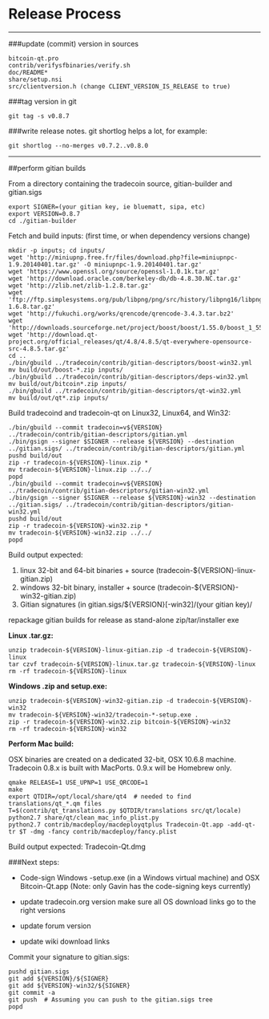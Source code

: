 Release Process
====================

* * *

###update (commit) version in sources


	bitcoin-qt.pro
	contrib/verifysfbinaries/verify.sh
	doc/README*
	share/setup.nsi
	src/clientversion.h (change CLIENT_VERSION_IS_RELEASE to true)

###tag version in git

	git tag -s v0.8.7

###write release notes. git shortlog helps a lot, for example:

	git shortlog --no-merges v0.7.2..v0.8.0

* * *

##perform gitian builds

 From a directory containing the tradecoin source, gitian-builder and gitian.sigs
  
	export SIGNER=(your gitian key, ie bluematt, sipa, etc)
	export VERSION=0.8.7
	cd ./gitian-builder

 Fetch and build inputs: (first time, or when dependency versions change)

	mkdir -p inputs; cd inputs/
	wget 'http://miniupnp.free.fr/files/download.php?file=miniupnpc-1.9.20140401.tar.gz' -O miniupnpc-1.9.20140401.tar.gz'
	wget 'https://www.openssl.org/source/openssl-1.0.1k.tar.gz'
	wget 'http://download.oracle.com/berkeley-db/db-4.8.30.NC.tar.gz'
	wget 'http://zlib.net/zlib-1.2.8.tar.gz'
	wget 'ftp://ftp.simplesystems.org/pub/libpng/png/src/history/libpng16/libpng-1.6.8.tar.gz'
	wget 'http://fukuchi.org/works/qrencode/qrencode-3.4.3.tar.bz2'
	wget 'http://downloads.sourceforge.net/project/boost/boost/1.55.0/boost_1_55_0.tar.bz2'
	wget 'http://download.qt-project.org/official_releases/qt/4.8/4.8.5/qt-everywhere-opensource-src-4.8.5.tar.gz'
	cd ..
	./bin/gbuild ../tradecoin/contrib/gitian-descriptors/boost-win32.yml
	mv build/out/boost-*.zip inputs/
	./bin/gbuild ../tradecoin/contrib/gitian-descriptors/deps-win32.yml
	mv build/out/bitcoin*.zip inputs/
	./bin/gbuild ../tradecoin/contrib/gitian-descriptors/qt-win32.yml
	mv build/out/qt*.zip inputs/

 Build tradecoind and tradecoin-qt on Linux32, Linux64, and Win32:
  
	./bin/gbuild --commit tradecoin=v${VERSION} ../tradecoin/contrib/gitian-descriptors/gitian.yml
	./bin/gsign --signer $SIGNER --release ${VERSION} --destination ../gitian.sigs/ ../tradecoin/contrib/gitian-descriptors/gitian.yml
	pushd build/out
	zip -r tradecoin-${VERSION}-linux.zip *
	mv tradecoin-${VERSION}-linux.zip ../../
	popd
	./bin/gbuild --commit tradecoin=v${VERSION} ../tradecoin/contrib/gitian-descriptors/gitian-win32.yml
	./bin/gsign --signer $SIGNER --release ${VERSION}-win32 --destination ../gitian.sigs/ ../tradecoin/contrib/gitian-descriptors/gitian-win32.yml
	pushd build/out
	zip -r tradecoin-${VERSION}-win32.zip *
	mv tradecoin-${VERSION}-win32.zip ../../
	popd

  Build output expected:

  1. linux 32-bit and 64-bit binaries + source (tradecoin-${VERSION}-linux-gitian.zip)
  2. windows 32-bit binary, installer + source (tradecoin-${VERSION}-win32-gitian.zip)
  3. Gitian signatures (in gitian.sigs/${VERSION}[-win32]/(your gitian key)/

repackage gitian builds for release as stand-alone zip/tar/installer exe

**Linux .tar.gz:**

	unzip tradecoin-${VERSION}-linux-gitian.zip -d tradecoin-${VERSION}-linux
	tar czvf tradecoin-${VERSION}-linux.tar.gz tradecoin-${VERSION}-linux
	rm -rf tradecoin-${VERSION}-linux

**Windows .zip and setup.exe:**

	unzip tradecoin-${VERSION}-win32-gitian.zip -d tradecoin-${VERSION}-win32
	mv tradecoin-${VERSION}-win32/tradecoin-*-setup.exe .
	zip -r tradecoin-${VERSION}-win32.zip bitcoin-${VERSION}-win32
	rm -rf tradecoin-${VERSION}-win32

**Perform Mac build:**

  OSX binaries are created on a dedicated 32-bit, OSX 10.6.8 machine.
  Tradecoin 0.8.x is built with MacPorts.  0.9.x will be Homebrew only.

	qmake RELEASE=1 USE_UPNP=1 USE_QRCODE=1
	make
	export QTDIR=/opt/local/share/qt4  # needed to find translations/qt_*.qm files
	T=$(contrib/qt_translations.py $QTDIR/translations src/qt/locale)
	python2.7 share/qt/clean_mac_info_plist.py
	python2.7 contrib/macdeploy/macdeployqtplus Tradecoin-Qt.app -add-qt-tr $T -dmg -fancy contrib/macdeploy/fancy.plist

 Build output expected: Tradecoin-Qt.dmg

###Next steps:

* Code-sign Windows -setup.exe (in a Windows virtual machine) and
  OSX Bitcoin-Qt.app (Note: only Gavin has the code-signing keys currently)

* update tradecoin.org version
  make sure all OS download links go to the right versions

* update forum version

* update wiki download links

Commit your signature to gitian.sigs:

	pushd gitian.sigs
	git add ${VERSION}/${SIGNER}
	git add ${VERSION}-win32/${SIGNER}
	git commit -a
	git push  # Assuming you can push to the gitian.sigs tree
	popd

